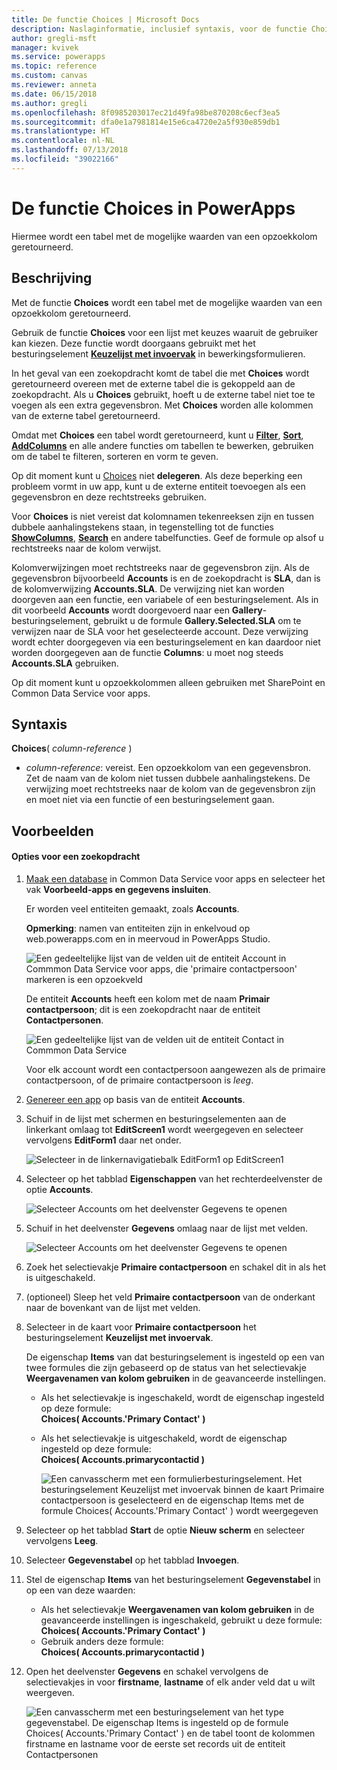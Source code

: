```yaml
---
title: De functie Choices | Microsoft Docs
description: Naslaginformatie, inclusief syntaxis, voor de functie Choices in PowerApps
author: gregli-msft
manager: kvivek
ms.service: powerapps
ms.topic: reference
ms.custom: canvas
ms.reviewer: anneta
ms.date: 06/15/2018
ms.author: gregli
ms.openlocfilehash: 8f0985203017ec21d49fa98be870208c6ecf3ea5
ms.sourcegitcommit: dfa0e1a7981814e15e6ca4720e2a5f930e859db1
ms.translationtype: HT
ms.contentlocale: nl-NL
ms.lasthandoff: 07/13/2018
ms.locfileid: "39022166"
---
```

# <a name="choices-function-in-powerapps"></a>De functie Choices in PowerApps
Hiermee wordt een tabel met de mogelijke waarden van een opzoekkolom geretourneerd.

## <a name="description"></a>Beschrijving
Met de functie **Choices** wordt een tabel met de mogelijke waarden van een opzoekkolom geretourneerd.  

Gebruik de functie **Choices** voor een lijst met keuzes waaruit de gebruiker kan kiezen. Deze functie wordt doorgaans gebruikt met het besturingselement [**Keuzelijst met invoervak**](../controls/control-combo-box.md) in bewerkingsformulieren.

In het geval van een zoekopdracht komt de tabel die met **Choices** wordt geretourneerd overeen met de externe tabel die is gekoppeld aan de zoekopdracht. Als u **Choices** gebruikt, hoeft u de externe tabel niet toe te voegen als een extra gegevensbron. Met **Choices** worden alle kolommen van de externe tabel geretourneerd.

Omdat met **Choices** een tabel wordt geretourneerd, kunt u [ **Filter**](function-filter-lookup.md), [**Sort**](function-sort.md), [**AddColumns**](function-table-shaping.md) en alle andere functies om tabellen te bewerken, gebruiken om de tabel te filteren, sorteren en vorm te geven. 

Op dit moment kunt u [Choices](../delegation-overview.md) niet **delegeren**. Als deze beperking een probleem vormt in uw app, kunt u de externe entiteit toevoegen als een gegevensbron en deze rechtstreeks gebruiken. 

Voor **Choices** is niet vereist dat kolomnamen tekenreeksen zijn en tussen dubbele aanhalingstekens staan, in tegenstelling tot de functies [**ShowColumns**](function-table-shaping.md), [**Search**](function-filter-lookup.md) en andere tabelfuncties. Geef de formule op alsof u rechtstreeks naar de kolom verwijst.

Kolomverwijzingen moet rechtstreeks naar de gegevensbron zijn. Als de gegevensbron bijvoorbeeld **Accounts** is en de zoekopdracht is **SLA**, dan is de kolomverwijzing **Accounts.SLA**. De verwijzing niet kan worden doorgeven aan een functie, een variabele of een besturingselement. Als in dit voorbeeld **Accounts** wordt doorgevoerd naar een **Gallery**-besturingselement, gebruikt u de formule **Gallery.Selected.SLA** om te verwijzen naar de SLA voor het geselecteerde account. Deze verwijzing wordt echter doorgegeven via een besturingselement en kan daardoor niet worden doorgegeven aan de functie **Columns**: u moet nog steeds **Accounts.SLA** gebruiken.

Op dit moment kunt u opzoekkolommen alleen gebruiken met SharePoint en Common Data Service voor apps.

## <a name="syntax"></a>Syntaxis
**Choices**( *column-reference* )

* *column-reference*: vereist.  Een opzoekkolom van een gegevensbron. Zet de naam van de kolom niet tussen dubbele aanhalingstekens. De verwijzing moet rechtstreeks naar de kolom van de gegevensbron zijn en moet niet via een functie of een besturingselement gaan.

## <a name="examples"></a>Voorbeelden

#### <a name="choices-for-a-lookup"></a>Opties voor een zoekopdracht

1. [Maak een database](../../../administrator/create-database.md) in Common Data Service voor apps en selecteer het vak **Voorbeeld-apps en gegevens insluiten**.

    Er worden veel entiteiten gemaakt, zoals **Accounts**.

    **Opmerking**: namen van entiteiten zijn in enkelvoud op web.powerapps.com en in meervoud in PowerApps Studio.

    ![Een gedeeltelijke lijst van de velden uit de entiteit Account in Commmon Data Service voor apps, die 'primaire contactpersoon' markeren is een opzoekveld](media/function-choices/entity-account.png)

    De entiteit **Accounts** heeft een kolom met de naam **Primair contactpersoon**; dit is een zoekopdracht naar de entiteit **Contactpersonen**.  

    ![Een gedeeltelijke lijst van de velden uit de entiteit Contact in Commmon Data Service](media/function-choices/entity-contact.png)

    Voor elk account wordt een contactpersoon aangewezen als de primaire contactpersoon, of de primaire contactpersoon is *leeg*.

2. [Genereer een app](../data-platform-create-app.md) op basis van de entiteit **Accounts**.

3. Schuif in de lijst met schermen en besturingselementen aan de linkerkant omlaag tot **EditScreen1** wordt weergegeven en selecteer vervolgens **EditForm1** daar net onder.

    ![Selecteer in de linkernavigatiebalk EditForm1 op EditScreen1](media/function-choices/select-editform.png)

4. Selecteer op het tabblad **Eigenschappen** van het rechterdeelvenster de optie **Accounts**.

    ![Selecteer Accounts om het deelvenster Gegevens te openen](media/function-choices/open-data-pane.png)

5. Schuif in het deelvenster **Gegevens** omlaag naar de lijst met velden.

    ![Selecteer Accounts om het deelvenster Gegevens te openen](media/function-choices/field-list.png)

6. Zoek het selectievakje **Primaire contactpersoon** en schakel dit in als het is uitgeschakeld.

7. (optioneel) Sleep het veld **Primaire contactpersoon** van de onderkant naar de bovenkant van de lijst met velden.

8. Selecteer in de kaart voor **Primaire contactpersoon** het besturingselement **Keuzelijst met invoervak**.

    De eigenschap **Items** van dat besturingselement is ingesteld op een van twee formules die zijn gebaseerd op de status van het selectievakje **Weergavenamen van kolom gebruiken** in de geavanceerde instellingen.

   - Als het selectievakje is ingeschakeld, wordt de eigenschap ingesteld op deze formule:<br>**Choices( Accounts.'Primary Contact' )**
   - Als het selectievakje is uitgeschakeld, wordt de eigenschap ingesteld op deze formule:<br>**Choices( Accounts.primarycontactid )**

     ![Een canvasscherm met een formulierbesturingselement. Het besturingselement **Keuzelijst met invoervak** binnen de kaart **Primaire contactpersoon** is geselecteerd en de eigenschap Items met de formule Choices( Accounts.'Primary Contact' ) wordt weergegeven](media/function-choices/accounts-primary-contact.png)

9. Selecteer op het tabblad **Start** de optie **Nieuw scherm**  en selecteer vervolgens **Leeg**.

10. Selecteer **Gegevenstabel** op het tabblad **Invoegen**.

11. Stel de eigenschap **Items** van het besturingselement **Gegevenstabel** in op een van deze waarden:

     - Als het selectievakje **Weergavenamen van kolom gebruiken** in de geavanceerde instellingen is ingeschakeld, gebruikt u deze formule:<br>**Choices( Accounts.'Primary Contact' )**
     - Gebruik anders deze formule:<br>**Choices( Accounts.primarycontactid )**

12. Open het deelvenster **Gegevens** en schakel vervolgens de selectievakjes in voor **firstname**, **lastname** of elk ander veld dat u wilt weergeven.

     ![Een canvasscherm met een besturingselement van het type gegevenstabel. De eigenschap Items is ingesteld op de formule Choices( Accounts.'Primary Contact' ) en de tabel toont de kolommen firstname en lastname voor de eerste set records uit de entiteit Contactpersonen](media/function-choices/full-accounts-pc.png)